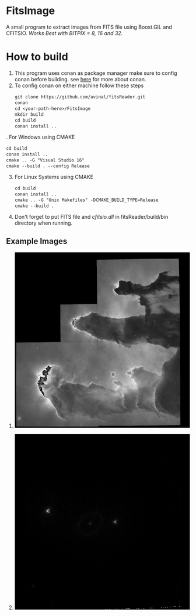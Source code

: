 # FitsImage
A small program to extract images from FITS file using Boost.GIL and CFITSIO.
*Works Best with BITPIX = 8, 16 and 32.*

# How to build
1. This program uses conan as package manager make sure to config conan before building. 
   see [here](https://docs.conan.io/en/latest/getting_started.html) for more about conan.
2. To config conan on either machine follow these steps
   ```
   git clone https://github.com/avinal/fitsReader.git
   conan
   cd <your-path-here>/FitsImage
   mkdir build
   cd build
   conan install ..
   ```
. For Windows using CMAKE
   ```
   cd build
   conan install ..
   cmake .. -G "Visual Studio 16"
   cmake --build . --config Release
   ```
3. For Linux Systems using CMAKE
   ```
   cd build
   conan install ..
   cmake .. -G "Unix Makefiles" -DCMAKE_BUILD_TYPE=Release
   cmake --build .
   ```
4. Don't forget to put FITS file and *cfitsio.dll* in fitsReader/build/bin directory when running. 

## Example Images
1. ![Eagle Nebula ](/image/18.jpeg)

2. ![Sample 15](/image/15.jpeg)


